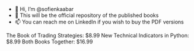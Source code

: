 - 👋 Hi, I’m @sofienkaabar
- 👀 This will be the official repository of the published books
- 📫 You can reach me on LinkedIn if you wish to buy the PDF versions

The Book of Trading Strategies: $8.99
New Technical Indicators in Python: $8.99
Both Books Together: $16.99

